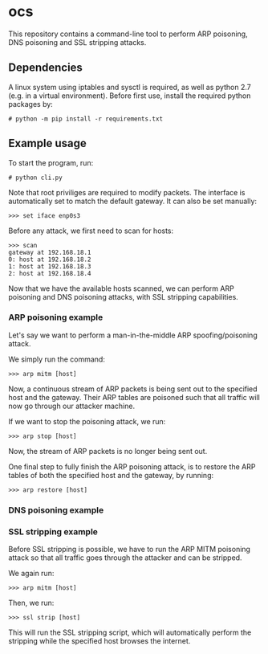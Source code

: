 # ocs
This repository contains a command-line tool to perform ARP poisoning, DNS poisoning and SSL stripping attacks.

## Dependencies
A linux system using iptables and sysctl is required, as well as python 2.7 (e.g. in a virtual environment). 
Before first use, install the required python packages by:
```
# python -m pip install -r requirements.txt
```

## Example usage
To start the program, run:
```
# python cli.py
```
Note that root priviliges are required to modify packets.
The interface is automatically set to match the default gateway. It can also be set manually:
```
>>> set iface enp0s3
```
Before any attack, we first need to scan for hosts:
```
>>> scan
gateway at 192.168.18.1
0: host at 192.168.18.2
1: host at 192.168.18.3
2: host at 192.168.18.4
```

Now that we have the available hosts scanned, we can perform ARP poisoning and DNS poisoning attacks, with SSL stripping capabilities.

### ARP poisoning example

Let's say we want to perform a man-in-the-middle ARP spoofing/poisoning attack.

We simply run the command:
```
>>> arp mitm [host]
```
Now, a continuous stream of ARP packets is being sent out to the specified host and the gateway. Their ARP tables are poisoned such that all traffic will now go through our attacker machine.

If we want to stop the poisoning attack, we run:
```
>>> arp stop [host]
```
Now, the stream of ARP packets is no longer being sent out.

One final step to fully finish the ARP poisoning attack, is to restore the ARP tables of both the specified host and the gateway, by running:
```
>>> arp restore [host]
```

### DNS poisoning example



### SSL stripping example

Before SSL stripping is possible, we have to run the ARP MITM poisoning attack so that all traffic goes through the attacker and can be stripped. 

We again run:
```
>>> arp mitm [host]
```

Then, we run:
```
>>> ssl strip [host]
```

This will run the SSL stripping script, which will automatically perform the stripping while the specified host browses the internet. 
